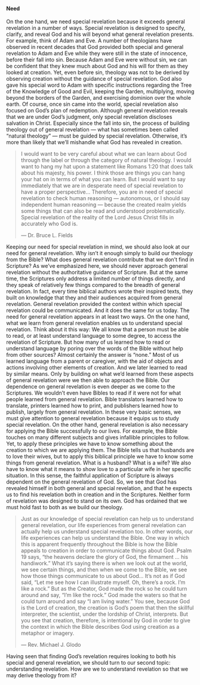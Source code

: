 #### Need 

On the one hand, we need special revelation because it exceeds general revelation in a number of ways. Special revelation is designed to specify, clarify, and reveal God and his will beyond what general revelation presents. 
For example, think of Adam and Eve. A number of theologians have observed in recent decades that God provided both special and general revelation to Adam and Eve while they were still in the state of innocence, before their fall into sin. Because Adam and Eve were without sin, we can be confident that they knew much about God and his will for them as they looked at creation. Yet, even before sin, theology was not to be derived by observing creation without the guidance of special revelation. God also gave his special word to Adam with specific instructions regarding the Tree of the Knowledge of Good and Evil, keeping the Garden, multiplying, moving beyond the borders of the Garden, and exercising dominion over the whole earth. 
Of course, once sin came into the world, special revelation also focused on God’s plan of redemption. Although general revelation reveals that we are under God’s judgment, only special revelation discloses salvation in Christ. Especially since the fall into sin, the process of building theology out of general revelation — what has sometimes been called “natural theology” — must be guided by special revelation. Otherwise, it’s more than likely that we’ll mishandle what God has revealed in creation.

> I would want to be very careful about what we can learn about God through the label or through the category of natural theology. I would want to hang my hat upon a statement like Romans 1:20 that does talk about his majesty, his power. I think those are things you can hang your hat on in terms of what you can learn. But I would want to say immediately that we are in desperate need of special revelation to have a proper perspective… Therefore, you are in need of special revelation to check human reasoning — autonomous, or I should say independent human reasoning — because the created realm yields some things that can also be read and understood problematically. Special revelation of the reality of the Lord Jesus Christ fills in accurately who God is.
> 
> — Dr. Bruce L. Fields

Keeping our need for special revelation in mind, we should also look at our need for general revelation. Why isn’t it enough simply to build our theology from the Bible? What does general revelation contribute that we don’t find in Scripture? 
As we’ve emphasized here, we should never approach general revelation without the authoritative guidance of Scripture. But at the same time, the Scriptures only address a limited number of things directly, and they speak of relatively few things compared to the breadth of general revelation. In fact, every time biblical authors wrote their inspired texts, they built on knowledge that they and their audiences acquired from general revelation. General revelation provided the context within which special revelation could be communicated. And it does the same for us today. 
The need for general revelation appears in at least two ways. On the one hand, what we learn from general revelation enables us to understand special revelation. Think about it this way: We all know that a person must be able to read, or at least understand language to some degree, to access the revelation of Scripture. But how many of us learned how to read or understand language by poring over the words of the Bible without help from other sources? Almost certainly the answer is “none.” Most of us learned language from a parent or caregiver, with the aid of objects and actions involving other elements of creation. And we later learned to read by similar means. Only by building on what we’d learned from these aspects of general revelation were we then able to approach the Bible. 
Our dependence on general revelation is even deeper as we come to the Scriptures. We wouldn’t even have Bibles to read if it were not for what people learned from general revelation. Bible translators learned how to translate, printers learned how to print, and publishers learned how to publish, largely from general revelation. In these very basic senses, we must give attention to general revelation because it equips us to study special revelation.
On the other hand, general revelation is also necessary for applying the Bible successfully to our lives. For example, the Bible touches on many different subjects and gives infallible principles to follow. Yet, to apply these principles we have to know something about the creation to which we are applying them. 
The Bible tells us that husbands are to love their wives, but to apply this biblical principle we have to know some things from general revelation. What is a husband? What is a wife? We also have to know what it means to show love to a particular wife in her specific situation. In this sense, the faithful application of Scripture is always dependent on the general revelation of God. 
So, we see that God has revealed himself in both general and special revelation, and that he expects us to find his revelation both in creation and in the Scriptures. Neither form of revelation was designed to stand on its own. God has ordained that we must hold fast to both as we build our theology.

> Just as our knowledge of special revelation can help us to understand general revelation, our life experiences from general revelation can actually help us understand special revelation too. In other words, our life experiences can help us understand the Bible. One way in which this is apparent frequently throughout the Bible is how the Bible appeals to creation in order to communicate things about God. Psalm 19 says, “the heavens declare the glory of God, the firmament … his handiwork.” What it’s saying there is when we look out at the world, we see certain things, and then when we come to the Bible, we see how those things communicate to us about God… It’s not as if God said, “Let me see how I can illustrate myself. Oh, there’s a rock. I’m like a rock.” But as the Creator, God made the rock so he could turn around and say, “I’m like the rock.” God made the waters so that he could turn around and say “I am living water.” You see, because God is the Lord of creation, the creation is God’s poem that then the skillful interpreter, the scientist, under the lordship of Christ, interprets. But you see that creation, therefore, is intentional by God in order to give the context in which the Bible describes God using creation as a metaphor or imagery.
> 
> — Rev. Michael J. Glodo

Having seen that finding God’s revelation requires looking to both his special and general revelation, we should turn to our second topic: understanding revelation. How are we to understand revelation so that we may derive theology from it? 
